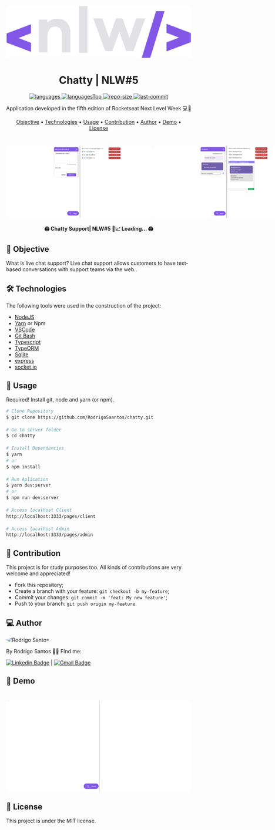 <h2 align="center">
  <img alt="Chatty" title="#Chatty" src="public/images/logo.svg" width="600"/>
</h2>

<h1 align="center">
    Chatty | NLW#5
</h1>

<div align="center">

  <a href="">
    <img src="https://img.shields.io/github/languages/count/RodrigoSaantos/chatty.svg?color=%238257E5" alt="languages" >
  </a>

  <a href="">
    <img src="https://img.shields.io/github/languages/top/RodrigoSaantos/chatty.svg?color=%238257E5" alt="languagesTop" >
  </a>

  <a href="">
    <img src="https://img.shields.io/github/repo-size/RodrigoSaantos/chatty.svg?color=%238257E5" alt="repo-size" >
  </a>

  <a href="">
    <img src="https://img.shields.io/github/last-commit/RodrigoSaantos/chatty.svg?color=%238257E5" alt="last-commit" >
  </a>
  
</div>

<p align="center"> Application developed in the fifth edition of Rocketseat Next Level Week 💻🚀 </p>

<p align="center">
 <a href="#objective">Objective</a> •
 <a href="#technologies">Technologies</a> • 
 <a href="#usage">Usage</a> • 
 <a href="#contribution">Contribution</a> • 
 <a href="#author">Author</a> • 
 <a href="#demo">Demo</a> • 
 <a href="#license">License</a>
</p>

<h1 align="center">
  <div style="display: flex; flex-direction: row;">
    <img width="400" style="border-radius: 10px" height="auto" alt="Home" title="Home" src="public/images/home.png" />
    <img width="400" style="border-radius: 10px" height="auto" alt="Conversation" title="Conversation" src="public/images/conversation.png" />
  <div>
</h1>

<h4 align="center"> 
	🖨 Chatty Support| NLW#5 📨📈 Loading... 🖨
</h4>

<h2 id="objective" > 🎯 Objective </h2>

What is live chat support? Live chat support allows customers to have text-based conversations with support teams via the web..

<h2 id="technologies"> 🛠 Technologies </h2>

The following tools were used in the construction of the project:

- [NodeJS](https://nodejs.org/en/)
- [Yarn](https://yarnpkg.com) or Npm
- [VSCode](https://code.visualstudio.com)
- [Git Bash](https://gitforwindows.org/)
- [Typescript](https://www.typescriptlang.org/)
- [TypeORM](https://typeorm.io/#/)
- [Sqlite](https://www.sqlite.org/index.html)
- [express](https://expressjs.com/)
- [socket.io](https://socket.io/)

<h2 id="usage" > 👷 Usage </h2>

Required! Install git, node and yarn (or npm).

```bash
# Clone Repository
$ git clone https://github.com/RodrigoSaantos/chatty.git

# Go to server folder
$ cd chatty

# Install Dependencies
$ yarn
# or
$ npm install

# Run Aplication
$ yarn dev:server
# or
$ npm run dev:server

# Access localhost Client
http://localhost:3333/pages/client

# Access localhost Admin
http://localhost:3333/pages/admin
```

<h2 id="contribution"> 🤝 Contribution </h2>

This project is for study purposes too. All kinds of contributions are very welcome and appreciated!

- Fork this repository;
- Create a branch with your feature: `git checkout -b my-feature`;
- Commit your changes: `git commit -m 'feat: My new feature'`;
- Push to your branch: `git push origin my-feature`.

<h2 id="author"> 💻 Author </h2>

<img style="border-radius: 50%;" src="https://github.com/RodrigoSaantos.png" width="100px;" alt="Rodrigo Santos"/>

By Rodrigo Santos 👋🏽 Find me:

[![Linkedin Badge](https://img.shields.io/badge/-RodrigoSantos-blue?style=flat-square&logo=Linkedin&logoColor=white&link=https://www.linkedin.com/in/rodrigo-dos-santos-silva-637225156/)](https://www.linkedin.com/in/rodrigo-dos-santos-silva-637225156/) 
| 
[![Gmail Badge](https://img.shields.io/badge/-contato.rodrigosaantos@gmail.com-c14438?style=flat-square&logo=Gmail&logoColor=white&link=mailto:contato.rodrigosaantos@gmail.com)](mailto:contato.rodrigosaantos@gmail.com)

<h2 id="demo"> 🎌 Demo </h2>

<h1 align="center">
  <div style="display: flex; flex-direction: row;">
    <img width="900" style="border-radius: 10px" height="auto" alt="demo" title="demo" src="public/images/demo.gif" />
  <div>
</h1>

<h2 id="license"> 📝 License </h2>

This project is under the MIT license.